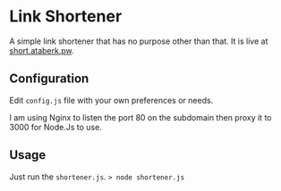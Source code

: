 # Link Shortener
A simple link shortener that has no purpose other than that. It is live at [short.ataberk.pw](short.ataberk.pw). 

## Configuration
Edit `config.js` file with your own preferences or needs.

I am using Nginx to listen the port 80 on the subdomain then proxy it to 3000 for Node.Js to use.

## Usage
Just run the `shortener.js`.
`> node shortener.js`
